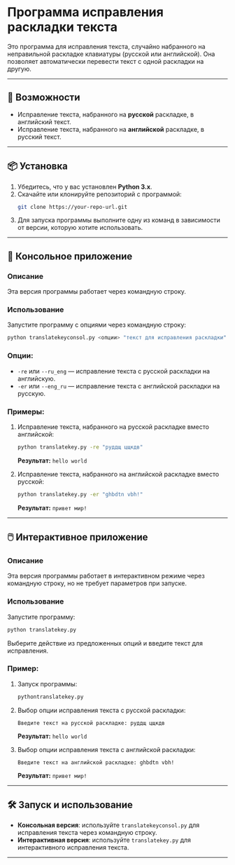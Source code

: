 
# Программа исправления раскладки текста

Это программа для исправления текста, случайно набранного на неправильной раскладке клавиатуры (русской или английской). Она позволяет автоматически перевести текст с одной раскладки на другую.

---

## 🚀 Возможности

- Исправление текста, набранного на **русской** раскладке, в английский текст.
- Исправление текста, набранного на **английской** раскладке, в русский текст.

---

## 📦 Установка

1. Убедитесь, что у вас установлен **Python 3.x**.
2. Скачайте или клонируйте репозиторий с программой:
   ```bash
   git clone https://your-repo-url.git
   ```
3. Для запуска программы выполните одну из команд в зависимости от версии, которую хотите использовать.

---

## 🔧 Консольное приложение

### Описание

Эта версия программы работает через командную строку.

### Использование

Запустите программу с опциями через командную строку:
```bash
python translatekeyconsol.py <опции> "текст для исправления раскладки"
```

### Опции:

- `-re` или `--ru_eng` — исправление текста с русской раскладки на английскую.
- `-er` или `--eng_ru` — исправление текста с английской раскладки на русскую.

### Примеры:

1. Исправление текста, набранного на русской раскладке вместо английской:
   ```bash
   python translatekey.py -re "руддщ цщкдв"
   ```
   **Результат:** `hello world`

2. Исправление текста, набранного на английской раскладке вместо русской:
   ```bash
   python translatekey.py -er "ghbdtn vbh!"
   ```
   **Результат:** `привет мир!`

---

## 🖱️ Интерактивное приложение

### Описание

Эта версия программы работает в интерактивном режиме через командную строку, но не требует параметров при запуске.

### Использование

Запустите программу:
```bash
python translatekey.py
```

Выберите действие из предложенных опций и введите текст для исправления.

### Пример:

1. Запуск программы:
   ```bash
   pythontranslatekey.py
   ```

2. Выбор опции исправления текста с русской раскладки:
   ```plaintext
   Введите текст на русской раскладке: руддщ цщкдв
   ```
   **Результат:** `hello world`

3. Выбор опции исправления текста с английской раскладки:
   ```plaintext
   Введите текст на английской раскладке: ghbdtn vbh!
   ```
   **Результат:** `привет мир!`

---

## 🛠️ Запуск и использование

- **Консольная версия**: используйте `translatekeyconsol.py` для исправления текста через командную строку.
- **Интерактивная версия**: используйте `translatekey.py` для интерактивного исправления текста.

---


